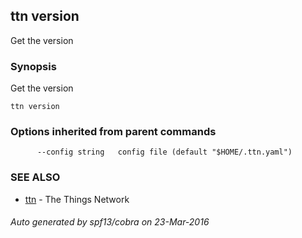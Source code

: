 ## ttn version

Get the version

### Synopsis


Get the version

```
ttn version
```

### Options inherited from parent commands

```
      --config string   config file (default "$HOME/.ttn.yaml")
```

### SEE ALSO
* [ttn](ttn)	 - The Things Network

###### Auto generated by spf13/cobra on 23-Mar-2016
